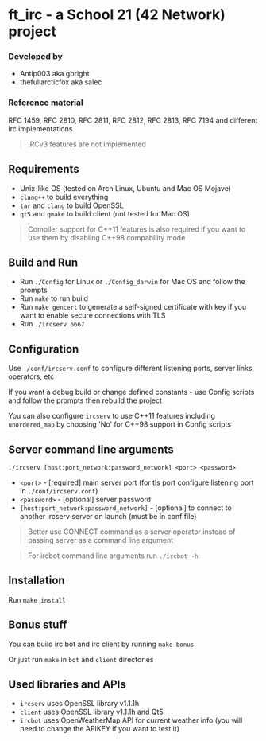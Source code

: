 # ft_irc - a School 21 (42 Network) project

### Developed by
- Antip003 aka gbright
- thefullarcticfox aka salec

### Reference material
RFC 1459, RFC 2810, RFC 2811, RFC 2812, RFC 2813, RFC 7194 and different irc implementations
> IRCv3 features are not implemented

Requirements
------------
- Unix-like OS (tested on Arch Linux, Ubuntu and Mac OS Mojave)
- `clang++` to build everything
- `tar` and `clang` to build OpenSSL
- `qt5` and `qmake` to build client (not tested for Mac OS)
> Compiler support for C++11 features is also required if you want to use them by disabling C++98 compability mode

Build and Run
-------------
- Run `./Config` for Linux or `./Config_darwin` for Mac OS and follow the prompts
- Run `make` to run build
- Run `make gencert` to generate a self-signed certificate with key if you want to enable secure connections with TLS
- Run `./ircserv 6667`

Configuration
-------------
Use `./conf/ircserv.conf` to configure different listening ports, server links, operators, etc

If you want a debug build or change defined constants - use Config scripts and follow the prompts then rebuild the project

You can also configure `ircserv` to use C++11 features including `unordered_map` by choosing 'No' for C++98 support in Config scripts

Server command line arguments
-----------------------------
`./ircserv [host:port_network:password_network] <port> <password>`
- `<port>` - [required] main server port (for tls port configure listening port in `./conf/ircserv.conf`)
- `<password>` - [optional] server password
- `[host:port_network:password_network]` - [optional] to connect to another ircserv server on launch (must be in conf file)
> Better use CONNECT command as a server operator instead of passing server as a command line argument

> For ircbot command line arguments run `./ircbot -h`

Installation
------------
Run `make install`

Bonus stuff
-----------
You can build irc bot and irc client by running `make bonus`

Or just run `make` in `bot` and `client` directories

Used libraries and APIs
-----------------------
- `ircserv` uses OpenSSL library v1.1.1h
- `client` uses OpenSSL library v1.1.1h and Qt5
- `ircbot` uses OpenWeatherMap API for current weather info (you will need to change the APIKEY if you want to test it)
